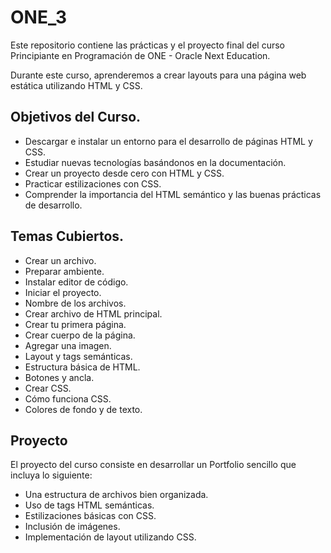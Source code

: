 # ONE_3

 Este repositorio contiene las prácticas y el proyecto final del curso Principiante en Programación de ONE - Oracle Next Education.

 Durante este curso, aprenderemos a crear layouts para una página web estática utilizando HTML y CSS.

## Objetivos del Curso.

 - Descargar e instalar un entorno para el desarrollo de páginas HTML y CSS.
- Estudiar nuevas tecnologías basándonos en la documentación.
- Crear un proyecto desde cero con HTML y CSS.
- Practicar estilizaciones con CSS.
- Comprender la importancia del HTML semántico y las buenas prácticas de desarrollo.

## Temas Cubiertos.

- Crear un archivo.
- Preparar ambiente.
- Instalar editor de código.
- Iniciar el proyecto.
- Nombre de los archivos.
- Crear archivo de HTML principal.
- Crear tu primera página.
- Crear cuerpo de la página.
- Agregar una imagen.
- Layout y tags semánticas.
- Estructura básica de HTML.
- Botones y ancla.
- Crear CSS.
- Cómo funciona CSS.
- Colores de fondo y de texto.

## Proyecto

El proyecto del curso consiste en desarrollar un Portfolio sencillo que incluya lo siguiente:

- Una estructura de archivos bien organizada.
- Uso de tags HTML semánticas.
- Estilizaciones básicas con CSS.
- Inclusión de imágenes.
- Implementación de layout utilizando CSS.
